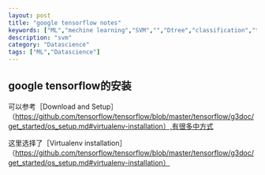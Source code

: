 ```yaml
---
layout: post
title: "google tensorflow notes"
keywords: ["ML","mechine learning","SVM","","Dtree","classification","tensorflow"]
description: "svm"
category: "Datascience"
tags: ["ML","Datascience"]
---
```

## google tensorflow的安装

可以参考［Download and Setup］（https://github.com/tensorflow/tensorflow/blob/master/tensorflow/g3doc/get_started/os_setup.md#virtualenv-installation）,有很多中方式

这里选择了［Virtualenv installation］（https://github.com/tensorflow/tensorflow/blob/master/tensorflow/g3doc/get_started/os_setup.md#virtualenv-installation）
